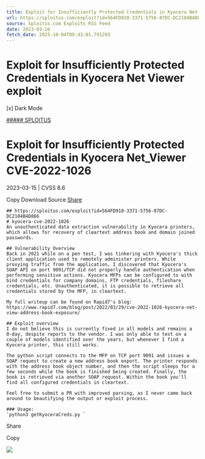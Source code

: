 ```yaml
---
title: Exploit for Insufficiently Protected Credentials in Kyocera Net Viewer exploit
url: https://sploitus.com/exploit?id=564FD910-3371-5756-87DC-DC2104B4D866&utm_source=rss&utm_medium=rss
source: Sploitus.com Exploits RSS Feed
date: 2023-03-16
fetch_date: 2025-10-04T09:43:01.791293
---
```


# Exploit for Insufficiently Protected Credentials in Kyocera Net Viewer exploit

[x]
Dark Mode

[##### SPLOITUS](/)

# Exploit for Insufficiently Protected Credentials in Kyocera Net\_Viewer CVE-2022-1026

2023-03-15 | CVSS 8.6

Copy
Download
Source
[Share](#share-url)

```
## https://sploitus.com/exploit?id=564FD910-3371-5756-87DC-DC2104B4D866
# kyocera-cve-2022-1026
An unauthenticated data extraction vulnerability in Kyocera printers, which allows for recovery of cleartext address book and domain joined passwords.

## Vulnerability Overview
Back in 2021 while on a pen test, I was tinkering with Kyocera's thick client application used to remotely administer printers. While proxying traffic from the application, I discovered that Kyocera's SOAP API on port 9091/TCP did not properly handle authentication when performing sensitive actions. Kyocera MFPs can be configured to with bind credentials for company domains, FTP credentials, fileshare credentials, etc. Unauthenticated, it is possible to retrieve all credentials stored by the MFP, in cleartext.

My full writeup can be found on Rapid7's blog: https://www.rapid7.com/blog/post/2022/03/29/cve-2022-1026-kyocera-net-view-address-book-exposure/

## Exploit overview
I do not believe this is currently fixed in all models and remains a 0-day, despite reports to the vendor. I was only able to test on a couple of models identified over the years, but whenever I find a Kyocera printer, this still works.

The python script connects to the MFP on TCP port 9091 and issues a SOAP request to create a new address book export. The printer responds with the address book object number, and then the script sleeps for a few seconds while the book is finished being created. Finally, the book is retrieved via another SOAP request. Within the book you'll find all configured credentials in cleartext.

Feel free to submit a PR with improved parsing, as I never came back around to beautifying the output or exploit process.

### Usage:
`python3 getKyoceraCreds.py `
```

Share

Copy

![](https://mc.yandex.ru/watch/54912310)